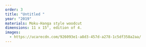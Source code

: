 ```yaml
---
order: 3
title: "Untitled "
year: "2019"
materials: Moku-Hanga style woodcut
dimensions: 11 x 15", edition of 4.
images:
  - https://ucarecdn.com/926093e1-a8d3-457d-a278-1c5df358a2aa/
---
```

